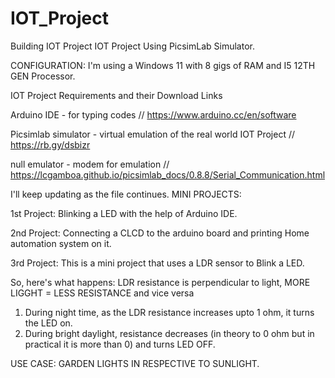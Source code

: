 # IOT_Project
Building IOT Project
IOT Project Using PicsimLab Simulator.

CONFIGURATION: I'm using a Windows 11 with 8 gigs of RAM and I5 12TH GEN Processor.

IOT Project Requirements and their Download Links

Arduino IDE - for typing codes // https://www.arduino.cc/en/software

Picsimlab simulator - virtual emulation of the real world IOT Project // https://rb.gy/dsbizr

null emulator - modem for emulation // https://lcgamboa.github.io/picsimlab_docs/0.8.8/Serial_Communication.html





I'll keep updating as the file continues.
MINI PROJECTS: 

1st Project: Blinking a LED with the help of Arduino IDE.

2nd Project: Connecting a CLCD to the arduino board and printing Home automation system on it.

3rd Project: This is a mini project that uses a LDR sensor to Blink a LED.

So, here's what happens:
LDR resistance is perpendicular to light, MORE LIGGHT = LESS RESISTANCE and vice versa
1. During night time, as the LDR resistance increases upto 1 ohm, it turns the LED on. 
2. During bright daylight, resistance  decreases (in theory to 0 ohm but in practical it is more than 0) and turns LED OFF. 

USE CASE: GARDEN LIGHTS IN RESPECTIVE TO SUNLIGHT.
